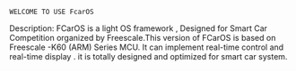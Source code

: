 	WELCOME TO USE FcarOS
Description: 
	FCarOS is a light OS framework , Designed for Smart Car Competition organized by Freescale.This version of FCarOS is based on Freescale -K60 (ARM) Series MCU. It can implement real-time control and real-time display . it is totally designed and optimized for smart car system.

